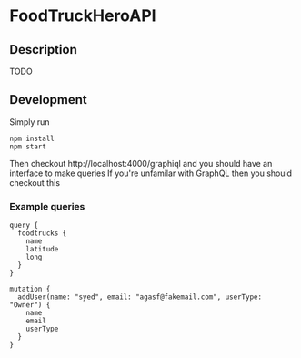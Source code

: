 # FoodTruckHeroAPI

## Description
TODO

## Development

Simply run
```
npm install
npm start
```

Then checkout http://localhost:4000/graphiql
and you should have an interface to make queries
If you're unfamilar with GraphQL then you should checkout this

### Example queries

```
query {
  foodtrucks {
    name
    latitude
    long
  }
}
```

```
mutation {
  addUser(name: "syed", email: "agasf@fakemail.com", userType: "Owner") {
    name
    email
    userType
  }
}
```